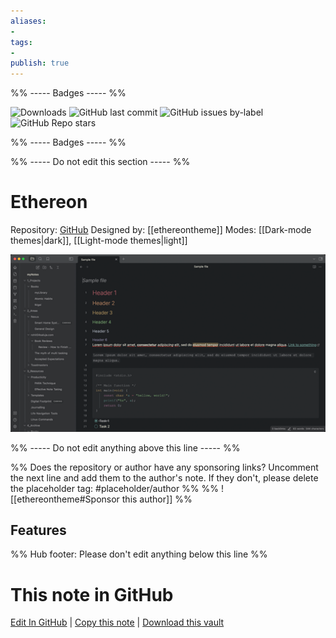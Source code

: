 ```yaml
---
aliases:
- 
tags: 
- 
publish: true
---
```


%% ----- Badges ----- %%

![Downloads](https://img.shields.io/badge/downloads-1354-573E7A?style=for-the-badge&logo=)
![GitHub last commit](https://img.shields.io/github/last-commit/ethereontheme/obsidian?color=573E7A&label=last%20update&logo=github&style=for-the-badge)
![GitHub issues by-label](https://img.shields.io/github/issues/ethereontheme/obsidian/help%20wanted?color=573E7A&logo=github&style=for-the-badge) 
![GitHub Repo stars](https://img.shields.io/github/stars/ethereontheme/obsidian?color=573E7A&logo=github&style=for-the-badge)

%% ----- Badges ----- %%

%% ----- Do not edit this section ----- %%

# Ethereon

Repository: [GitHub](https://github.com/ethereontheme/obsidian)
Designed by: [[ethereontheme]]
Modes: [[Dark-mode themes|dark]], [[Light-mode themes|light]]



![screenshot](https://github.com/ethereontheme/obsidian/raw/HEAD/screenshots/dark.png)

%% ----- Do not edit anything above this line ----- %% 

%% Does the repository or author have any sponsoring links? Uncomment the next line and add them to the author's note. If they don't, please delete the placeholder tag: #placeholder/author %%
%% ![[ethereontheme#Sponsor this author]] %%


## Features



%% Hub footer: Please don't edit anything below this line %%

# This note in GitHub

<span class="git-footer">[Edit In GitHub](https://github.dev/obsidian-community/obsidian-hub/blob/main/02%20-%20Community%20Expansions/02.05%20All%20Community%20Expansions/Themes/Ethereon.md "git-hub-edit-note") | [Copy this note](https://raw.githubusercontent.com/obsidian-community/obsidian-hub/main/02%20-%20Community%20Expansions/02.05%20All%20Community%20Expansions/Themes/Ethereon.md "git-hub-copy-note") | [Download this vault](https://github.com/obsidian-community/obsidian-hub/archive/refs/heads/main.zip "git-hub-download-vault") </span>
